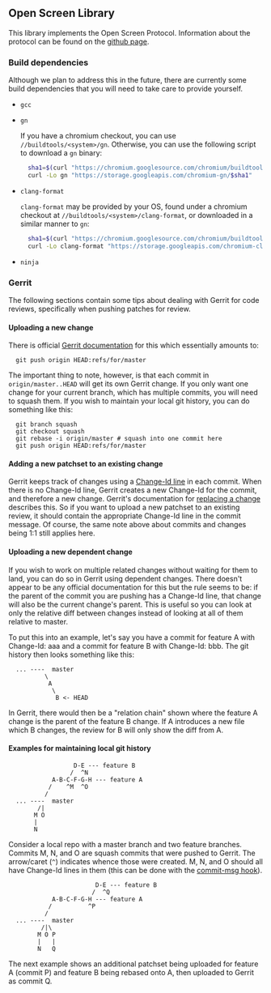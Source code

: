 ## Open Screen Library

This library implements the Open Screen Protocol.  Information about the
protocol can be found on the [github
page](https://github.com/webscreens/openscreenprotocol).

### Build dependencies

Although we plan to address this in the future, there are currently some build
dependencies that you will need to take care to provide yourself.

 - `gcc`
 - `gn`

   If you have a chromium checkout, you can use `//buildtools/<system>/gn`.
   Otherwise, you can use the following script to download a `gn` binary:
   ``` bash
     sha1=$(curl "https://chromium.googlesource.com/chromium/buildtools/+/master/linux64/gn.sha1?format=TEXT" | base64 --decode)
     curl -Lo gn "https://storage.googleapis.com/chromium-gn/$sha1"
   ```
 - `clang-format`

   `clang-format` may be provided by your OS, found under a chromium checkout at
   `//buildtools/<system>/clang-format`, or downloaded in a similar manner to
   `gn`:
   ``` bash
     sha1=$(curl "https://chromium.googlesource.com/chromium/buildtools/+/master/linux64/clang-format.sha1?format=TEXT" | base64 --decode)
     curl -Lo clang-format "https://storage.googleapis.com/chromium-clang-format/$sha1"
   ```
 - `ninja`

### Gerrit

The following sections contain some tips about dealing with Gerrit for code
reviews, specifically when pushing patches for review.

#### Uploading a new change

There is official [Gerrit
documentation](https://gerrit-documentation.storage.googleapis.com/Documentation/2.14.7/user-upload.html#push_create)
for this which essentially amounts to:
```
  git push origin HEAD:refs/for/master
```

The important thing to note, however, is that each commit in
`origin/master..HEAD` will get its own Gerrit change.  If you only want one
change for your current branch, which has multiple commits, you will need to
squash them.  If you wish to maintain your local git history, you can do
something like this:
```
  git branch squash
  git checkout squash
  git rebase -i origin/master # squash into one commit here
  git push origin HEAD:refs/for/master
```

#### Adding a new patchset to an existing change

Gerrit keeps track of changes using a
[Change-Id
line](https://gerrit-documentation.storage.googleapis.com/Documentation/2.14.7/user-changeid.html)
in each commit.  When there is no Change-Id line, Gerrit creates a new Change-Id
for the commit, and therefore a new change.  Gerrit's documentation for
[replacing a
change](https://gerrit-documentation.storage.googleapis.com/Documentation/2.14.7/user-upload.html#push_replace)
describes this.  So if you want to upload a new patchset to an existing review,
it should contain the appropriate Change-Id line in the commit message.  Of
course, the same note above about commits and changes being 1:1 still applies
here.

#### Uploading a new dependent change

If you wish to work on multiple related changes without waiting for them to
land, you can do so in Gerrit using dependent changes.  There doesn't appear to
be any official documentation for this but the rule seems to be: if the parent
of the commit you are pushing has a Change-Id line, that change will also be the
current change's parent.  This is useful so you can look at only the relative
diff between changes instead of looking at all of them relative to master.

To put this into an example, let's say you have a
commit for feature A with Change-Id: aaa and a commit for feature B with
Change-Id: bbb.  The git history then looks something like this:
```
  ... ----  master
          \
           A
            \
             B <- HEAD
```
In Gerrit, there would then be a "relation chain" shown where the feature A
change is the parent of the feature B change.  If A introduces a new file which
B changes, the review for B will only show the diff from A.

#### Examples for maintaining local git history

```
                  D-E --- feature B
                 /  ^N
            A-B-C-F-G-H --- feature A
           /    ^M  ^O
          /
  ... ----  master
        /|
       M O
       |
       N
```
Consider a local repo with a master branch and two feature branches.  Commits M,
N, and O are squash commits that were pushed to Gerrit.  The arrow/caret (`^`)
indicates whence those were created.  M, N, and O should all have Change-Id
lines in them (this can be done with the [commit-msg
hook](https://gerrit-documentation.storage.googleapis.com/Documentation/2.14.7/cmd-hook-commit-msg.html)).

```
                        D-E --- feature B
                       /  ^Q
            A-B-C-F-G-H --- feature A
           /          ^P
          /
  ... ----  master
         /|\
        M O P
        |   |
        N   Q
```
The next example shows an additional patchset being uploaded for feature A
(commit P) and feature B being rebased onto A, then uploaded to Gerrit as commit
Q.
